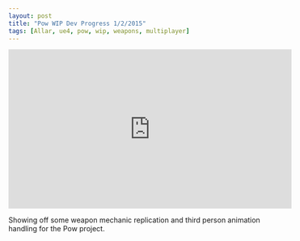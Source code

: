 ```yaml
---
layout: post
title: "Pow WIP Dev Progress 1/2/2015"
tags: [Allar, ue4, pow, wip, weapons, multiplayer]
---
```


<iframe width="560" height="315" src="https://www.youtube.com/embed/z8U5XJCcroQ" frameborder="0"> </iframe>

Showing off some weapon mechanic replication and third person animation handling for the Pow project.